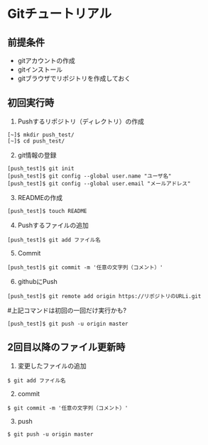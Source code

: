 # Gitチュートリアル  

## 前提条件  
* gitアカウントの作成  
* gitインストール  
* gitブラウザでリポジトリを作成しておく  

## 初回実行時
1. Pushするリポジトリ（ディレクトリ）の作成

```
[~]$ mkdir push_test/
[~]$ cd push_test/
```

2. git情報の登録
```
[push_test]$ git init
[push_test]$ git config --global user.name "ユーザ名"
[push_test]$ git config --global user.email "メールアドレス"
```

3. READMEの作成
```
[push_test]$ touch README
```
4. Pushするファイルの追加
```  
[push_test]$ git add ファイル名
```

5. Commit
```
[push_test]$ git commit -m '任意の文字列（コメント）'
```

6. githubにPush
```
[push_test]$ git remote add origin https://リポジトリのURLi.git
```
  #上記コマンドは初回の一回だけ実行かも?
```  
[push_test]$ git push -u origin master
```

## 2回目以降のファイル更新時  
1. 変更したファイルの追加
```
$ git add ファイル名
```
2. commit
```
$ git commit -m '任意の文字列（コメント）'
```
3. push 
```
$ git push -u origin master 
```

